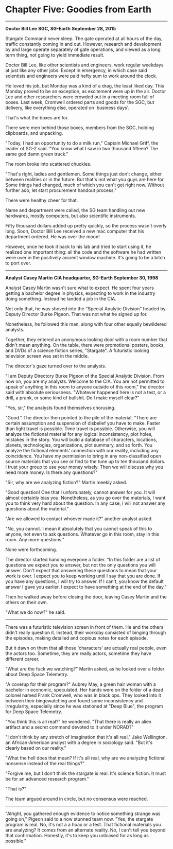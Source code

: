 # Chapter Five: Goodies from Earth

***
**Doctor Bill Lee**
**SGC, SG-Earth**
**September 28, 2015**

Stargate Command never sleep. The gate operated at all hours of the day, traffic constantly coming in and out. However, research and development by and large operate separately of gate operations, and viewed as a long term thing, not going to yield immediate result.

Doctor Bill Lee, like other scientists and engineers, work regular weekdays at just like any other jobs. Except in emergency, in which case said scientists and engineers were paid hefty sum to work around the clock.

He loved his job, but Monday was a kind of a drag, the least liked day. This Monday proved to be an exception, as excitement were up in the air. Doctor Lee and other researchers were crowded out in a meeting room full of boxes. Last week, Cromwell ordered parts and goods for the SGC, but delivery, like everything else, operated on 'business days'.

That's what the boxes are for.

There were men behind those boxes, members from the SGC, holding clipboards, and unpacking.

"Today, I had an opportunity to do a milk run," Captain Michael Griff, the leader of SG-2 said. "You know what I saw in two thousand fifteen? The same god damn green truck."

The room broke into scattered chuckles.

"That's right, ladies and gentlemen. Some things just don't change, either between realities or in the future. But that's not what you guys are here for. Some things had changed, much of which you can't get right now. Without further ado, let start procurement handout process."

There were healthy cheer for that.

Name and department were called, the SG team handling out new hardwares, mostly computers, but also scientific instruments.

Fifty thousand dollars added up pretty quickly, so the process wasn't overly long. Soon, Doctor Bill Lee received a new mac computer that his department ordered. He was over the moon!

However, once he took it back to his lab and tried to start using it, he realized one important thing: all the code and the software he had written were over in the positively ancient window machine. It's going to be a bitch to port over.

***
**Analyst Casey Martin**
**CIA headquarter, SG-Earth**
**September 30, 1998**

Analyst Casey Martin wasn't sure what to expect. He spent four years getting a bachelor degree in physics, expecting to work in the industry doing something. Instead he landed a job in the CIA.

Not only that, he was shoved into the "Special Analytic Division" headed by Deputy Director Burke Pigeon. That was not what he signed up for.

Nonetheless, he followed this man, along with four other equally bewildered analysts.

Together, they entered an anonymous looking door with a room number that didn't mean anything. On the table, there were promotional posters, books, and DVDs of a science fiction series, "Stargate". A futuristic looking television screen was set in the middle.

The director's gaze turned over to the analysts.

"I am Deputy Directory Burke Pigeon of the Special Analytic Division. From now on, you are my analysts. Welcome to the CIA. You are not permitted to speak of anything in this room to anyone outside of this room," the director said with absolute seriousness. "Whatever happened here is not a test, or a drill, a prank, or some kind of bullshit. Do I make myself clear?"

"Yes, sir," the analysts found themselves chorusing.

"Good." The director then pointed to the pile of the material. "There are certain assumption and suspension of disbelief you have to make. Faster than light travel is possible. Time travel is possible. Otherwise, you will analyze the fictional material for any logical inconsistency, plot holes, mistakes in the story. You will build a database of characters, locations, planets, technologies, organizations, plot summary, and so forth. You analyze the fictional elements' connection with our reality, including any coincidence. You have my permission to bring in any non-classified open source materials that you see or find to the tune up to ten thousand dollars. I trust your group to use your money wisely. Then we will discuss why you need more money. Is there any questions?"

"Sir, why are we analyzing fiction?" Martin meekly asked.

"Good question! One that I unfortunately, cannot answer for you. It will almost certainly bias you. Nonetheless, as you go over the materials, I want you to think very hard about the question. In any case, I will not answer any questions about the material."

"Are we allowed to contact whoever made it?" another analyst asked.

"No, you cannot. I mean it absolutely that you cannot speak of this to anyone, not even to ask questions. Whatever go in this room, stay in this room. Any more questions."

None were forthcoming.

The director started handing everyone a folder. "In this folder are a list of questions we expect you to answer, but not the only questions you will answer. Don't expect that answering these questions to mean that your work is over. I expect you to keep working until I say that you are done. If you have any questions, I will try to answer. If I can't, you know the default answer I gave you earlier. I expect to have something at the end of the day."

Then he walked away before closing the door, leaving Casey Martin and the others on their own.

"What we do now?" he said.

***

There was a futuristic television screen in front of them. He and the others didn't really question it. Instead, their workday consisted of binging through the episodes, making detailed and copious notes for each episode.

But it dawn on them that all those 'characters' are actually real people, even the actors too. Sometime, they are really actors, sometime they have different career.

"What are the fuck we watching?" Martin asked, as he looked over a folder about Deep Space Telemetry.

"A coverup for their program?" Aubrey May, a green hair woman with a bachelor in economic, speculated. Her hands were on the folder of a dead colonel named Frank Cromwell, who was in black ops. They looked into it between their bingewatching and found some inconsistency and irregularity, especially since he was stationed at "Deep Blue", the program for Deep Space Telemetry.

"You think this is all real?" he wondered. "That there is really an alien artifact and a secret command devoted to it under NORAD?"

"I don't think by any stretch of imagination that it's all real," Jake Wellington, an African-American analyst with a degree in sociology said. "But it's clearly based on our reality."

"What the hell does that mean? If it's all real, why are we analyzing fictional nonsense instead of the real things?"

"Forgive me, but I don't think the stargate is real. It's science fiction. It must be for an advanced research program."

"That is?"

The team argued around in circle, but no consensus were reached.

***

"Alright, you gathered enough evidence to notice something strange was going on," Pigeon said to a now stunned team now. "Yes, the stargate program is real. No, it's not a a hoax or a test. That fictional materials you are analyzing? It comes from an alternate reality. No, I can't tell you beyond that confirmation. Honestly, it's to keep you unbiased for as long as possible."
